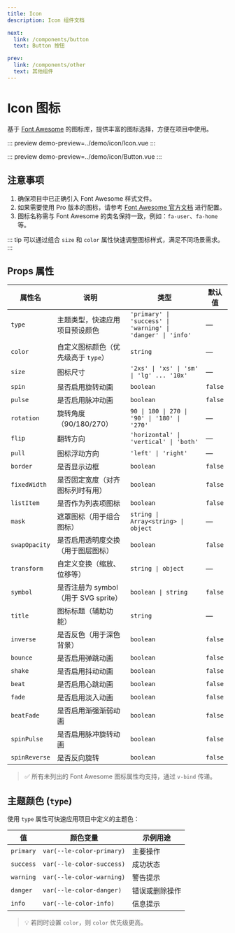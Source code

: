 ```yaml
---
title: Icon
description: Icon 组件文档

next:
  link: /components/button
  text: Button 按钮

prev:
  link: /components/other
  text: 其他组件
---
```


# Icon 图标

基于 [Font Awesome](https://fontawesome.com.cn/v5) 的图标库，提供丰富的图标选择，方便在项目中使用。

::: preview
demo-preview=../demo/icon/Icon.vue
:::

::: preview
demo-preview=../demo/icon/Button.vue
:::

## 注意事项

1. 确保项目中已正确引入 Font Awesome 样式文件。
2. 如果需要使用 Pro 版本的图标，请参考 [Font Awesome 官方文档](https://fontawesome.com.cn/v5) 进行配置。
3. 图标名称需与 Font Awesome 的类名保持一致，例如：`fa-user`、`fa-home` 等。

::: tip
可以通过组合 `size` 和 `color` 属性快速调整图标样式，满足不同场景需求。
:::

## Props 属性

| 属性名        | 说明                                 | 类型                                                    | 默认值  |
| ------------- | ------------------------------------ | ------------------------------------------------------- | ------- |
| `type`        | 主题类型，快速应用项目预设颜色       | `'primary' \| 'success' \| 'warning' \| 'danger' \| 'info'` | —       |
| `color`       | 自定义图标颜色（优先级高于 `type`）  | `string`                                                | —       |
| `size`        | 图标尺寸                             | `'2xs' \| 'xs' \| 'sm' \| 'lg' ... '10x'`                  | —       |
| `spin`        | 是否启用旋转动画                     | `boolean`                                               | `false` |
| `pulse`       | 是否启用脉冲动画                     | `boolean`                                               | `false` |
| `rotation`    | 旋转角度（90/180/270）               | `90 \| 180 \| 270 \| '90' \| '180' \| '270'`                 | —       |
| `flip`        | 翻转方向                             | `'horizontal' \| 'vertical' \| 'both'`                    | —       |
| `pull`        | 图标浮动方向                         | `'left' \| 'right'`                                      | —       |
| `border`      | 是否显示边框                         | `boolean`                                               | `false` |
| `fixedWidth`  | 是否固定宽度（对齐图标列时有用）     | `boolean`                                               | `false` |
| `listItem`    | 是否作为列表项图标                   | `boolean`                                               | `false` |
| `mask`        | 遮罩图标（用于组合图标）             | `string \| Array<string> \| object`                       | —       |
| `swapOpacity` | 是否启用透明度交换（用于图层图标）   | `boolean`                                               | `false` |
| `transform`   | 自定义变换（缩放、位移等）           | `string \| object`                                       | —       |
| `symbol`      | 是否注册为 symbol（用于 SVG sprite） | `boolean \| string`                                      | `false` |
| `title`       | 图标标题（辅助功能）                 | `string`                                                | —       |
| `inverse`     | 是否反色（用于深色背景）             | `boolean`                                               | `false` |
| `bounce`      | 是否启用弹跳动画                     | `boolean`                                               | `false` |
| `shake`       | 是否启用抖动动画                     | `boolean`                                               | `false` |
| `beat`        | 是否启用心跳动画                     | `boolean`                                               | `false` |
| `fade`        | 是否启用淡入动画                     | `boolean`                                               | `false` |
| `beatFade`    | 是否启用渐强渐弱动画                 | `boolean`                                               | `false` |
| `spinPulse`   | 是否启用脉冲旋转动画                 | `boolean`                                               | `false` |
| `spinReverse` | 是否反向旋转                         | `boolean`                                               | `false` |

> ✅ 所有未列出的 Font Awesome 图标属性均支持，通过 `v-bind` 传递。

## 主题颜色 (`type`)

使用 `type` 属性可快速应用项目中定义的主题色：

| 值        | 颜色变量                  | 示例用途       |
| --------- | ------------------------- | -------------- |
| `primary` | `var(--le-color-primary)` | 主要操作       |
| `success` | `var(--le-color-success)` | 成功状态       |
| `warning` | `var(--le-color-warning)` | 警告提示       |
| `danger`  | `var(--le-color-danger)`  | 错误或删除操作 |
| `info`    | `var(--le-color-info)`    | 信息提示       |

> 💡 若同时设置 `color`，则 `color` 优先级更高。